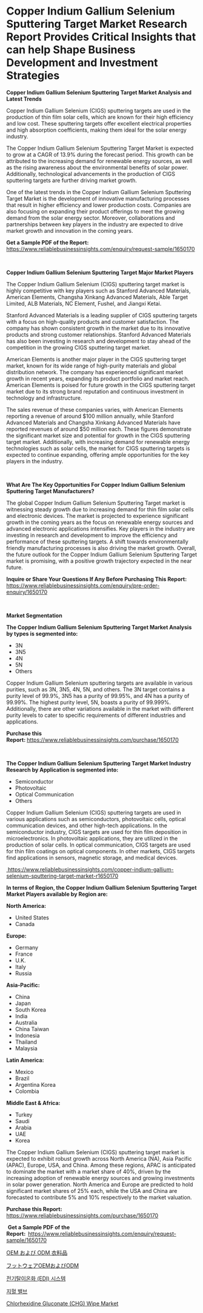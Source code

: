 <p><h1>Copper Indium Gallium Selenium Sputtering Target Market Research Report Provides Critical Insights that can help Shape Business Development and Investment Strategies</h1></p><p><strong>Copper Indium Gallium Selenium Sputtering Target Market Analysis and Latest Trends</strong></p>
<p><p>Copper Indium Gallium Selenium (CIGS) sputtering targets are used in the production of thin film solar cells, which are known for their high efficiency and low cost. These sputtering targets offer excellent electrical properties and high absorption coefficients, making them ideal for the solar energy industry. </p><p>The Copper Indium Gallium Selenium Sputtering Target Market is expected to grow at a CAGR of 13.9% during the forecast period. This growth can be attributed to the increasing demand for renewable energy sources, as well as the rising awareness about the environmental benefits of solar power. Additionally, technological advancements in the production of CIGS sputtering targets are further driving market growth.</p><p>One of the latest trends in the Copper Indium Gallium Selenium Sputtering Target Market is the development of innovative manufacturing processes that result in higher efficiency and lower production costs. Companies are also focusing on expanding their product offerings to meet the growing demand from the solar energy sector. Moreover, collaborations and partnerships between key players in the industry are expected to drive market growth and innovation in the coming years.</p></p>
<p><strong>Get a Sample PDF of the Report:&nbsp;</strong> <a href="https://www.reliablebusinessinsights.com/enquiry/request-sample/1650170">https://www.reliablebusinessinsights.com/enquiry/request-sample/1650170</a></p>
<p>&nbsp;</p>
<p><strong>Copper Indium Gallium Selenium Sputtering Target Major Market Players</strong></p>
<p><p>The Copper Indium Gallium Selenium (CIGS) sputtering target market is highly competitive with key players such as Stanford Advanced Materials, American Elements, Changsha Xinkang Advanced Materials, Able Target Limited, ALB Materials, NC Element, Fushel, and Jiangxi Ketai.</p><p>Stanford Advanced Materials is a leading supplier of CIGS sputtering targets with a focus on high-quality products and customer satisfaction. The company has shown consistent growth in the market due to its innovative products and strong customer relationships. Stanford Advanced Materials has also been investing in research and development to stay ahead of the competition in the growing CIGS sputtering target market.</p><p>American Elements is another major player in the CIGS sputtering target market, known for its wide range of high-purity materials and global distribution network. The company has experienced significant market growth in recent years, expanding its product portfolio and market reach. American Elements is poised for future growth in the CIGS sputtering target market due to its strong brand reputation and continuous investment in technology and infrastructure.</p><p>The sales revenue of these companies varies, with American Elements reporting a revenue of around $100 million annually, while Stanford Advanced Materials and Changsha Xinkang Advanced Materials have reported revenues of around $50 million each. These figures demonstrate the significant market size and potential for growth in the CIGS sputtering target market. Additionally, with increasing demand for renewable energy technologies such as solar cells, the market for CIGS sputtering targets is expected to continue expanding, offering ample opportunities for the key players in the industry.</p></p>
<p>&nbsp;</p>
<p><strong>What Are The Key Opportunities For Copper Indium Gallium Selenium Sputtering Target Manufacturers?</strong></p>
<p><p>The global Copper Indium Gallium Selenium Sputtering Target market is witnessing steady growth due to increasing demand for thin film solar cells and electronic devices. The market is projected to experience significant growth in the coming years as the focus on renewable energy sources and advanced electronic applications intensifies. Key players in the industry are investing in research and development to improve the efficiency and performance of these sputtering targets. A shift towards environmentally friendly manufacturing processes is also driving the market growth. Overall, the future outlook for the Copper Indium Gallium Selenium Sputtering Target market is promising, with a positive growth trajectory expected in the near future.</p></p>
<p><strong>Inquire or Share Your Questions If Any Before Purchasing This Report:</strong> <a href="https://www.reliablebusinessinsights.com/enquiry/pre-order-enquiry/1650170">https://www.reliablebusinessinsights.com/enquiry/pre-order-enquiry/1650170</a></p>
<p>&nbsp;</p>
<p><strong>Market Segmentation</strong></p>
<p><strong>The Copper Indium Gallium Selenium Sputtering Target Market Analysis by types is segmented into:</strong></p>
<p><ul><li>3N</li><li>3N5</li><li>4N</li><li>5N</li><li>Others</li></ul></p>
<p><p>Copper Indium Gallium Selenium sputtering targets are available in various purities, such as 3N, 3N5, 4N, 5N, and others. The 3N target contains a purity level of 99.9%, 3N5 has a purity of 99.95%, and 4N has a purity of 99.99%. The highest purity level, 5N, boasts a purity of 99.999%. Additionally, there are other variations available in the market with different purity levels to cater to specific requirements of different industries and applications.</p></p>
<p><strong>Purchase this Report:&nbsp;</strong><a href="https://www.reliablebusinessinsights.com/purchase/1650170">https://www.reliablebusinessinsights.com/purchase/1650170</a></p>
<p>&nbsp;</p>
<p><strong>The Copper Indium Gallium Selenium Sputtering Target Market Industry Research by Application is segmented into:</strong></p>
<p><ul><li>Semiconductor</li><li>Photovoltaic</li><li>Optical Communication</li><li>Others</li></ul></p>
<p><p>Copper Indium Gallium Selenium (CIGS) sputtering targets are used in various applications such as semiconductors, photovoltaic cells, optical communication devices, and other high-tech applications. In the semiconductor industry, CIGS targets are used for thin film deposition in microelectronics. In photovoltaic applications, they are utilized in the production of solar cells. In optical communication, CIGS targets are used for thin film coatings on optical components. In other markets, CIGS targets find applications in sensors, magnetic storage, and medical devices.</p></p>
<p><a href="https://www.reliablebusinessinsights.com/copper-indium-gallium-selenium-sputtering-target-market-r1650170">&nbsp;https://www.reliablebusinessinsights.com/copper-indium-gallium-selenium-sputtering-target-market-r1650170</a></p>
<p><strong>In terms of Region, the Copper Indium Gallium Selenium Sputtering Target Market Players available by Region are:</strong></p>
<p>
    <p> <strong> North America: </strong>
        <ul>
            <li>United States</li>
            <li>Canada</li>
        </ul>
        </p> 
    <p> <strong> Europe: </strong>
        <ul>
            <li>Germany</li>
            <li>France</li>
            <li>U.K.</li>
            <li>Italy</li>
            <li>Russia</li>
        </ul>
        </p> 
    <p> <strong> Asia-Pacific: </strong>
        <ul>
            <li>China</li>
            <li>Japan</li>
            <li>South Korea</li>
            <li>India</li>
            <li>Australia</li>
            <li>China Taiwan</li>
            <li>Indonesia</li>
            <li>Thailand</li>
            <li>Malaysia</li>
        </ul>
        </p> 
    <p> <strong> Latin America: </strong>
        <ul>
            <li>Mexico</li>
            <li>Brazil</li>
            <li>Argentina Korea</li>
            <li>Colombia</li>
        </ul>
        </p> 
    <p> <strong> Middle East & Africa: </strong>
        <ul>
            <li>Turkey</li>
            <li>Saudi</li>
            <li>Arabia</li>
            <li>UAE</li>
            <li>Korea</li>
        </ul>
    </p>
    </p>
<p><p>The Copper Indium Gallium Selenium (CIGS) sputtering target market is expected to exhibit robust growth across North America (NA), Asia Pacific (APAC), Europe, USA, and China. Among these regions, APAC is anticipated to dominate the market with a market share of 40%, driven by the increasing adoption of renewable energy sources and growing investments in solar power generation. North America and Europe are predicted to hold significant market shares of 25% each, while the USA and China are forecasted to contribute 5% and 10% respectively to the market valuation.</p></p>
<p><strong>Purchase this Report: </strong><a href="https://www.reliablebusinessinsights.com/purchase/1650170">https://www.reliablebusinessinsights.com/purchase/1650170</a></p>
<p>&nbsp;<strong>Get a Sample PDF of the Report:&nbsp;&nbsp;</strong><a href="https://www.reliablebusinessinsights.com/enquiry/request-sample/1650170">https://www.reliablebusinessinsights.com/enquiry/request-sample/1650170</a></p>
<p><strong></strong></p>
<p><p><a href="https://github.com/JessKilback/Market-Research-Report-List-1/blob/main/553771494035.md">OEM および ODM 衣料品</a></p><p><a href="https://github.com/xemfu2379520/Market-Research-Report-List-2/blob/main/466309194036.md">フットウェアOEMおよびODM</a></p><p><a href="https://github.com/Madalyell456456/Market-Research-Report-List-2/blob/main/163456199909.md">전기탈이온화 (EDI) 시스템</a></p><p><a href="https://github.com/vs019sa3m8x/Market-Research-Report-List-2/blob/main/477835699908.md">지혈 밸브</a></p><p><a href="https://github.com/ruddyyedelwadw/Market-Research-Report-List-2/blob/main/chlorhexidine-gluconate-chg-wipe-market.md">Chlorhexidine Gluconate (CHG) Wipe Market</a></p></p>